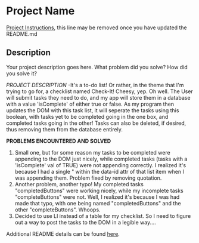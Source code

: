 # Project Name

[Project Instructions](./INSTRUCTIONS.md), this line may be removed once you have updated the README.md

## Description

Your project description goes here. What problem did you solve? How did you solve it?

*PROJECT DESCRIPTION*
-It's a to-do list! Or rather, in the theme that I'm trying to go for, a checklist named Check-It!
Cheesy, yep. Oh well. The User will submit tasks they need to do, and my app will store them in a database with a value 'isComplete' of either true or false. As my program then updates the DOM with this task list, it will seperate the tasks using this boolean, with tasks yet to be completed going in the one box, and completed tasks going in the other! Tasks can also be deleted, if desired, thus removing them from the database entirely.

**PROBLEMS ENCOUNTERED AND SOLVED**
1. Small one, but for some reason my tasks to be completed were appending to the DOM just nicely, while completed tasks (tasks with a 'isComplete' val of TRUE) were not appending correctly. I realized it's because I had a single " within the data-id attr of that list item when I was appending them. Problem fixed by removing quotation.
2. Another problem, another typo! My completed tasks "completedButtons" were working nicely, while my incomplete tasks "completeButtons" were not. Well, I realized it's because I was had made that typo, with one being named "completedButtons" and the other "completeButtons". Whoops.
3. Decided to use LI instead of a table for my checklist. So I need to figure out a way to post the tasks to the DOM in a legible way....

Additional README details can be found [here](https://github.com/PrimeAcademy/readme-template/blob/master/README.md).
